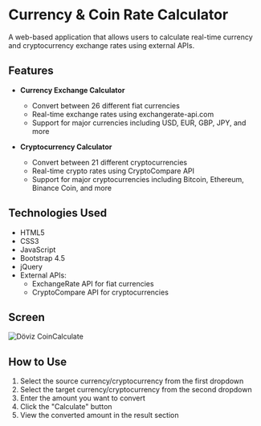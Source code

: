 # Currency & Coin Rate Calculator

A web-based application that allows users to calculate real-time currency and cryptocurrency exchange rates using external APIs.

## Features

- **Currency Exchange Calculator**
  - Convert between 26 different fiat currencies
  - Real-time exchange rates using exchangerate-api.com
  - Support for major currencies including USD, EUR, GBP, JPY, and more

- **Cryptocurrency Calculator**
  - Convert between 21 different cryptocurrencies
  - Real-time crypto rates using CryptoCompare API
  - Support for major cryptocurrencies including Bitcoin, Ethereum, Binance Coin, and more

## Technologies Used

- HTML5
- CSS3
- JavaScript
- Bootstrap 4.5
- jQuery
- External APIs:
  - ExchangeRate API for fiat currencies
  - CryptoCompare API for cryptocurrencies

## Screen

![Döviz CoinCalculate](https://github.com/user-attachments/assets/63ac3774-0966-4cc1-87ed-27b101c653d1)

## How to Use

1. Select the source currency/cryptocurrency from the first dropdown
2. Select the target currency/cryptocurrency from the second dropdown
3. Enter the amount you want to convert
4. Click the "Calculate" button
5. View the converted amount in the result section
